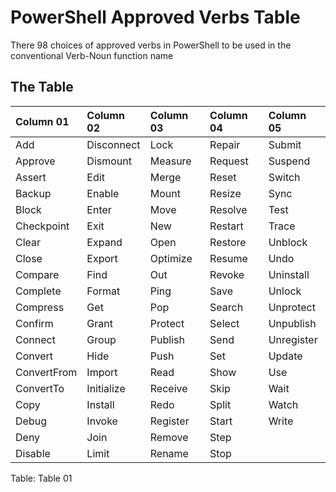 # PowerShell Approved Verbs Table
There 98 choices of approved verbs in PowerShell to be used in the conventional Verb-Noun function name

## The Table
| Column 01    | Column 02     | Column 03     | Column 04     | Column 05  |
| :---         | :---          | :---          | :---          | :---       |
| Add          | Disconnect    | Lock          | Repair        | Submit     |
| Approve      | Dismount      | Measure       | Request       | Suspend    |
| Assert       | Edit          | Merge         | Reset         | Switch     |
| Backup       | Enable        | Mount         | Resize        | Sync       |
| Block        | Enter         | Move          | Resolve       | Test       |
| Checkpoint   | Exit          | New           | Restart       | Trace      |
| Clear        | Expand        | Open          | Restore       | Unblock    |
| Close        | Export        | Optimize      | Resume        | Undo       |
| Compare      | Find          | Out           | Revoke        | Uninstall  |
| Complete     | Format        | Ping          | Save          | Unlock     |
| Compress     | Get           | Pop           | Search        | Unprotect  |
| Confirm      | Grant         | Protect       | Select        | Unpublish  |
| Connect      | Group         | Publish       | Send          | Unregister |
| Convert      | Hide          | Push          | Set           | Update     |
| ConvertFrom  | Import        | Read          | Show          | Use        |
| ConvertTo    | Initialize    | Receive       | Skip          | Wait       |
| Copy         | Install       | Redo          | Split         | Watch      |
| Debug        | Invoke        | Register      | Start         | Write      |
| Deny         | Join          | Remove        | Step          |            |
| Disable      | Limit         | Rename        | Stop          |            |

Table: Table 01
